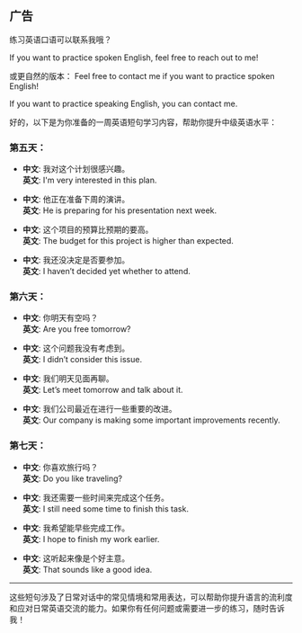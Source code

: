 ## 广告 
练习英语口语可以联系我哦？

If you want to practice spoken English, feel free to reach out to me!

或更自然的版本：
Feel free to contact me if you want to practice spoken English!

If you want to practice speaking English, you can contact me.

好的，以下是为你准备的一周英语短句学习内容，帮助你提升中级英语水平：

### 第五天：
- **中文**: 我对这个计划很感兴趣。  
  **英文**: I'm very interested in this plan.

- **中文**: 他正在准备下周的演讲。  
  **英文**: He is preparing for his presentation next week.

- **中文**: 这个项目的预算比预期的要高。  
  **英文**: The budget for this project is higher than expected.

- **中文**: 我还没决定是否要参加。  
  **英文**: I haven’t decided yet whether to attend.

### 第六天：
- **中文**: 你明天有空吗？  
  **英文**: Are you free tomorrow?

- **中文**: 这个问题我没有考虑到。  
  **英文**: I didn’t consider this issue.

- **中文**: 我们明天见面再聊。  
  **英文**: Let’s meet tomorrow and talk about it.

- **中文**: 我们公司最近在进行一些重要的改进。  
  **英文**: Our company is making some important improvements recently.

### 第七天：
- **中文**: 你喜欢旅行吗？  
  **英文**: Do you like traveling?

- **中文**: 我还需要一些时间来完成这个任务。  
  **英文**: I still need some time to finish this task.

- **中文**: 我希望能早些完成工作。  
  **英文**: I hope to finish my work earlier.

- **中文**: 这听起来像是个好主意。  
  **英文**: That sounds like a good idea.

---

这些短句涉及了日常对话中的常见情境和常用表达，可以帮助你提升语言的流利度和应对日常英语交流的能力。如果你有任何问题或需要进一步的练习，随时告诉我！

